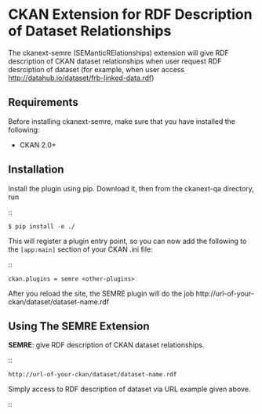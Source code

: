 CKAN Extension for RDF Description of Dataset Relationships
===========================================================


The ckanext-semre (SEManticRElationships) extension will give RDF description of CKAN dataset relationships
when user request RDF desrciption of dataset (for example, when user access 
http://datahub.io/dataset/frb-linked-data.rdf)


Requirements
------------

Before installing ckanext-semre, make sure that you have installed the following:

* CKAN 2.0+

Installation
------------

Install the plugin using pip. Download it, then from the ckanext-qa directory, run

::

    $ pip install -e ./

This will register a plugin entry point, so you can now add the following 
to the ``[app:main]`` section of your CKAN .ini file:

::

    ckan.plugins = semre <other-plugins>

After you reload the site, the SEMRE plugin will do the job http://url-of-your-ckan/dataset/dataset-name.rdf

Using The SEMRE Extension
----------------------

**SEMRE**: give RDF description of CKAN dataset relationships.

::

    http://url-of-your-ckan/dataset/dataset-name.rdf
    
Simply access to RDF description of dataset via URL example given above.
 
::


